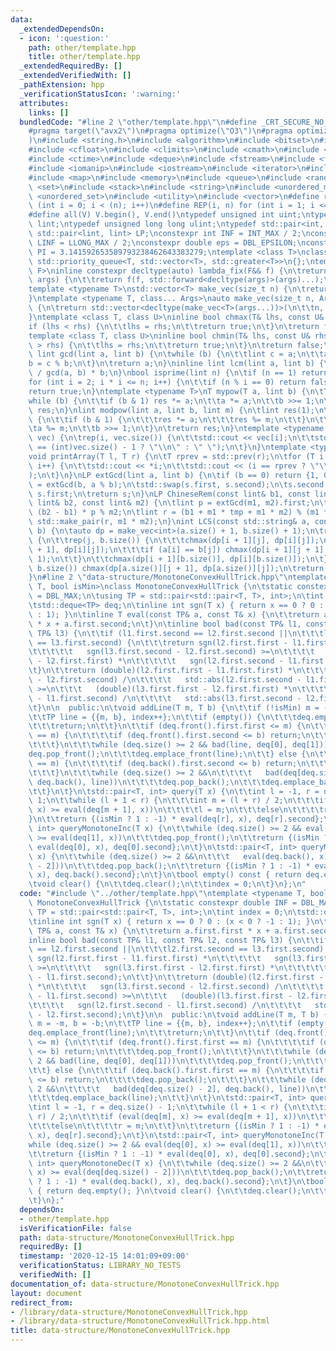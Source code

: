```yaml
---
data:
  _extendedDependsOn:
  - icon: ':question:'
    path: other/template.hpp
    title: other/template.hpp
  _extendedRequiredBy: []
  _extendedVerifiedWith: []
  _pathExtension: hpp
  _verificationStatusIcon: ':warning:'
  attributes:
    links: []
  bundledCode: "#line 2 \"other/template.hpp\"\n#define _CRT_SECURE_NO_WARNINGS\n\
    #pragma target(\"avx2\")\n#pragma optimize(\"O3\")\n#pragma optimize(\"unroll-loops\"\
    )\n#include <string.h>\n#include <algorithm>\n#include <bitset>\n#include <cassert>\n\
    #include <cfloat>\n#include <climits>\n#include <cmath>\n#include <complex>\n\
    #include <ctime>\n#include <deque>\n#include <fstream>\n#include <functional>\n\
    #include <iomanip>\n#include <iostream>\n#include <iterator>\n#include <list>\n\
    #include <map>\n#include <memory>\n#include <queue>\n#include <random>\n#include\
    \ <set>\n#include <stack>\n#include <string>\n#include <unordered_map>\n#include\
    \ <unordered_set>\n#include <utility>\n#include <vector>\n#define rep(i, n) for\
    \ (int i = 0; i < (n); i++)\n#define REP(i, n) for (int i = 1; i <= (n); i++)\n\
    #define all(V) V.begin(), V.end()\ntypedef unsigned int uint;\ntypedef long long\
    \ lint;\ntypedef unsigned long long ulint;\ntypedef std::pair<int, int> P;\ntypedef\
    \ std::pair<lint, lint> LP;\nconstexpr int INF = INT_MAX / 2;\nconstexpr lint\
    \ LINF = LLONG_MAX / 2;\nconstexpr double eps = DBL_EPSILON;\nconstexpr double\
    \ PI = 3.141592653589793238462643383279;\ntemplate <class T>\nclass prique : public\
    \ std::priority_queue<T, std::vector<T>, std::greater<T>>\n{};\ntemplate <typename\
    \ F>\ninline constexpr decltype(auto) lambda_fix(F&& f) {\n\treturn [f = std::forward<F>(f)](auto&&...\
    \ args) {\n\t\treturn f(f, std::forward<decltype(args)>(args)...);\n\t};\n}\n\
    template <typename T>\nstd::vector<T> make_vec(size_t n) {\n\treturn std::vector<T>(n);\n\
    }\ntemplate <typename T, class... Args>\nauto make_vec(size_t n, Args&&... args)\
    \ {\n\treturn std::vector<decltype(make_vec<T>(args...))>(\n\t\tn, make_vec<T>(std::forward<Args>(args)...));\n\
    }\ntemplate <class T, class U>\ninline bool chmax(T& lhs, const U& rhs) {\n\t\
    if (lhs < rhs) {\n\t\tlhs = rhs;\n\t\treturn true;\n\t}\n\treturn false;\n}\n\
    template <class T, class U>\ninline bool chmin(T& lhs, const U& rhs) {\n\tif (lhs\
    \ > rhs) {\n\t\tlhs = rhs;\n\t\treturn true;\n\t}\n\treturn false;\n}\ninline\
    \ lint gcd(lint a, lint b) {\n\twhile (b) {\n\t\tlint c = a;\n\t\ta = b;\n\t\t\
    b = c % b;\n\t}\n\treturn a;\n}\ninline lint lcm(lint a, lint b) {\n\treturn a\
    \ / gcd(a, b) * b;\n}\nbool isprime(lint n) {\n\tif (n == 1) return false;\n\t\
    for (int i = 2; i * i <= n; i++) {\n\t\tif (n % i == 0) return false;\n\t}\n\t\
    return true;\n}\ntemplate <typename T>\nT mypow(T a, lint b) {\n\tT res(1);\n\t\
    while (b) {\n\t\tif (b & 1) res *= a;\n\t\ta *= a;\n\t\tb >>= 1;\n\t}\n\treturn\
    \ res;\n}\nlint modpow(lint a, lint b, lint m) {\n\tlint res(1);\n\twhile (b)\
    \ {\n\t\tif (b & 1) {\n\t\t\tres *= a;\n\t\t\tres %= m;\n\t\t}\n\t\ta *= a;\n\t\
    \ta %= m;\n\t\tb >>= 1;\n\t}\n\treturn res;\n}\ntemplate <typename T>\nvoid printArray(std::vector<T>&\
    \ vec) {\n\trep(i, vec.size()) {\n\t\tstd::cout << vec[i];\n\t\tstd::cout << (i\
    \ == (int)vec.size() - 1 ? \"\\n\" : \" \");\n\t}\n}\ntemplate <typename T>\n\
    void printArray(T l, T r) {\n\tT rprev = std::prev(r);\n\tfor (T i = l; i != r;\
    \ i++) {\n\t\tstd::cout << *i;\n\t\tstd::cout << (i == rprev ? \"\\n\" : \" \"\
    );\n\t}\n}\nLP extGcd(lint a, lint b) {\n\tif (b == 0) return {1, 0};\n\tLP s\
    \ = extGcd(b, a % b);\n\tstd::swap(s.first, s.second);\n\ts.second -= a / b *\
    \ s.first;\n\treturn s;\n}\nLP ChineseRem(const lint& b1, const lint& m1, const\
    \ lint& b2, const lint& m2) {\n\tlint p = extGcd(m1, m2).first;\n\tlint tmp =\
    \ (b2 - b1) * p % m2;\n\tlint r = (b1 + m1 * tmp + m1 * m2) % (m1 * m2);\n\treturn\
    \ std::make_pair(r, m1 * m2);\n}\nint LCS(const std::string& a, const std::string&\
    \ b) {\n\tauto dp = make_vec<int>(a.size() + 1, b.size() + 1);\n\trep(i, a.size())\
    \ {\n\t\trep(j, b.size()) {\n\t\t\tchmax(dp[i + 1][j], dp[i][j]);\n\t\t\tchmax(dp[i][j\
    \ + 1], dp[i][j]);\n\t\t\tif (a[i] == b[j]) chmax(dp[i + 1][j + 1], dp[i][j] +\
    \ 1);\n\t\t}\n\t\tchmax(dp[i + 1][b.size()], dp[i][b.size()]);\n\t}\n\trep(j,\
    \ b.size()) chmax(dp[a.size()][j + 1], dp[a.size()][j]);\n\treturn dp[a.size()][b.size()];\n\
    }\n#line 2 \"data-structure/MonotoneConvexHullTrick.hpp\"\ntemplate <typename\
    \ T, bool isMin>\nclass MonotoneConvexHullTrick {\n\tstatic constexpr double INF\
    \ = DBL_MAX;\n\tusing TP = std::pair<std::pair<T, T>, int>;\n\tint index = 0;\n\
    \tstd::deque<TP> deq;\n\tinline int sgn(T x) { return x == 0 ? 0 : (x < 0 ? -1\
    \ : 1); }\n\tinline T eval(const TP& a, const T& x) {\n\t\treturn a.first.first\
    \ * x + a.first.second;\n\t}\n\tinline bool bad(const TP& l1, const TP& l2, const\
    \ TP& l3) {\n\t\tif (l1.first.second == l2.first.second ||\n\t\t\tl2.first.second\
    \ == l3.first.second) {\n\t\t\treturn sgn(l2.first.first - l1.first.first) *\n\
    \t\t\t\t\t   sgn(l3.first.second - l2.first.second) >=\n\t\t\t\t   sgn(l3.first.first\
    \ - l2.first.first) *\n\t\t\t\t\t   sgn(l2.first.second - l1.first.second);\n\t\
    \t}\n\t\treturn (double)(l2.first.first - l1.first.first) *\n\t\t\t\t   sgn(l3.first.second\
    \ - l2.first.second) /\n\t\t\t\t   std::abs(l2.first.second - l1.first.second)\
    \ >=\n\t\t\t   (double)(l3.first.first - l2.first.first) *\n\t\t\t\t   sgn(l2.first.second\
    \ - l1.first.second) /\n\t\t\t\t   std::abs(l3.first.second - l2.first.second);\n\
    \t}\n\n  public:\n\tvoid addLine(T m, T b) {\n\t\tif (!isMin) m = -m, b = -b;\n\
    \t\tTP line = {{m, b}, index++};\n\t\tif (empty()) {\n\t\t\tdeq.emplace_front(line);\n\
    \t\t\treturn;\n\t\t}\n\t\tif (deq.front().first.first <= m) {\n\t\t\tif (deq.front().first.first\
    \ == m) {\n\t\t\t\tif (deq.front().first.second <= b) return;\n\t\t\t\tdeq.pop_front();\n\
    \t\t\t}\n\t\t\twhile (deq.size() >= 2 && bad(line, deq[0], deq[1]))\n\t\t\t\t\
    deq.pop_front();\n\t\t\tdeq.emplace_front(line);\n\t\t} else {\n\t\t\tif (deq.back().first.first\
    \ == m) {\n\t\t\t\tif (deq.back().first.second <= b) return;\n\t\t\t\tdeq.pop_back();\n\
    \t\t\t}\n\t\t\twhile (deq.size() >= 2 &&\n\t\t\t\t   bad(deq[deq.size() - 2],\
    \ deq.back(), line))\n\t\t\t\tdeq.pop_back();\n\t\t\tdeq.emplace_back(line);\n\
    \t\t}\n\t}\n\tstd::pair<T, int> query(T x) {\n\t\tint l = -1, r = deq.size() -\
    \ 1;\n\t\twhile (l + 1 < r) {\n\t\t\tint m = (l + r) / 2;\n\t\t\tif (eval(deq[m],\
    \ x) >= eval(deq[m + 1], x))\n\t\t\t\tl = m;\n\t\t\telse\n\t\t\t\tr = m;\n\t\t\
    }\n\t\treturn {(isMin ? 1 : -1) * eval(deq[r], x), deq[r].second};\n\t}\n\tstd::pair<T,\
    \ int> queryMonotoneInc(T x) {\n\t\twhile (deq.size() >= 2 && eval(deq[0], x)\
    \ >= eval(deq[1], x))\n\t\t\tdeq.pop_front();\n\t\treturn {(isMin ? 1 : -1) *\
    \ eval(deq[0], x), deq[0].second};\n\t}\n\tstd::pair<T, int> queryMonotoneDec(T\
    \ x) {\n\t\twhile (deq.size() >= 2 &&\n\t\t\t   eval(deq.back(), x) >= eval(deq[deq.size()\
    \ - 2]))\n\t\t\tdeq.pop_back();\n\t\treturn {(isMin ? 1 : -1) * eval(deq.back(),\
    \ x), deq.back().second};\n\t}\n\tbool empty() const { return deq.empty(); }\n\
    \tvoid clear() {\n\t\tdeq.clear();\n\t\tindex = 0;\n\t}\n};\n"
  code: "#include \"../other/template.hpp\"\ntemplate <typename T, bool isMin>\nclass\
    \ MonotoneConvexHullTrick {\n\tstatic constexpr double INF = DBL_MAX;\n\tusing\
    \ TP = std::pair<std::pair<T, T>, int>;\n\tint index = 0;\n\tstd::deque<TP> deq;\n\
    \tinline int sgn(T x) { return x == 0 ? 0 : (x < 0 ? -1 : 1); }\n\tinline T eval(const\
    \ TP& a, const T& x) {\n\t\treturn a.first.first * x + a.first.second;\n\t}\n\t\
    inline bool bad(const TP& l1, const TP& l2, const TP& l3) {\n\t\tif (l1.first.second\
    \ == l2.first.second ||\n\t\t\tl2.first.second == l3.first.second) {\n\t\t\treturn\
    \ sgn(l2.first.first - l1.first.first) *\n\t\t\t\t\t   sgn(l3.first.second - l2.first.second)\
    \ >=\n\t\t\t\t   sgn(l3.first.first - l2.first.first) *\n\t\t\t\t\t   sgn(l2.first.second\
    \ - l1.first.second);\n\t\t}\n\t\treturn (double)(l2.first.first - l1.first.first)\
    \ *\n\t\t\t\t   sgn(l3.first.second - l2.first.second) /\n\t\t\t\t   std::abs(l2.first.second\
    \ - l1.first.second) >=\n\t\t\t   (double)(l3.first.first - l2.first.first) *\n\
    \t\t\t\t   sgn(l2.first.second - l1.first.second) /\n\t\t\t\t   std::abs(l3.first.second\
    \ - l2.first.second);\n\t}\n\n  public:\n\tvoid addLine(T m, T b) {\n\t\tif (!isMin)\
    \ m = -m, b = -b;\n\t\tTP line = {{m, b}, index++};\n\t\tif (empty()) {\n\t\t\t\
    deq.emplace_front(line);\n\t\t\treturn;\n\t\t}\n\t\tif (deq.front().first.first\
    \ <= m) {\n\t\t\tif (deq.front().first.first == m) {\n\t\t\t\tif (deq.front().first.second\
    \ <= b) return;\n\t\t\t\tdeq.pop_front();\n\t\t\t}\n\t\t\twhile (deq.size() >=\
    \ 2 && bad(line, deq[0], deq[1]))\n\t\t\t\tdeq.pop_front();\n\t\t\tdeq.emplace_front(line);\n\
    \t\t} else {\n\t\t\tif (deq.back().first.first == m) {\n\t\t\t\tif (deq.back().first.second\
    \ <= b) return;\n\t\t\t\tdeq.pop_back();\n\t\t\t}\n\t\t\twhile (deq.size() >=\
    \ 2 &&\n\t\t\t\t   bad(deq[deq.size() - 2], deq.back(), line))\n\t\t\t\tdeq.pop_back();\n\
    \t\t\tdeq.emplace_back(line);\n\t\t}\n\t}\n\tstd::pair<T, int> query(T x) {\n\t\
    \tint l = -1, r = deq.size() - 1;\n\t\twhile (l + 1 < r) {\n\t\t\tint m = (l +\
    \ r) / 2;\n\t\t\tif (eval(deq[m], x) >= eval(deq[m + 1], x))\n\t\t\t\tl = m;\n\
    \t\t\telse\n\t\t\t\tr = m;\n\t\t}\n\t\treturn {(isMin ? 1 : -1) * eval(deq[r],\
    \ x), deq[r].second};\n\t}\n\tstd::pair<T, int> queryMonotoneInc(T x) {\n\t\t\
    while (deq.size() >= 2 && eval(deq[0], x) >= eval(deq[1], x))\n\t\t\tdeq.pop_front();\n\
    \t\treturn {(isMin ? 1 : -1) * eval(deq[0], x), deq[0].second};\n\t}\n\tstd::pair<T,\
    \ int> queryMonotoneDec(T x) {\n\t\twhile (deq.size() >= 2 &&\n\t\t\t   eval(deq.back(),\
    \ x) >= eval(deq[deq.size() - 2]))\n\t\t\tdeq.pop_back();\n\t\treturn {(isMin\
    \ ? 1 : -1) * eval(deq.back(), x), deq.back().second};\n\t}\n\tbool empty() const\
    \ { return deq.empty(); }\n\tvoid clear() {\n\t\tdeq.clear();\n\t\tindex = 0;\n\
    \t}\n};"
  dependsOn:
  - other/template.hpp
  isVerificationFile: false
  path: data-structure/MonotoneConvexHullTrick.hpp
  requiredBy: []
  timestamp: '2020-12-15 14:01:09+09:00'
  verificationStatus: LIBRARY_NO_TESTS
  verifiedWith: []
documentation_of: data-structure/MonotoneConvexHullTrick.hpp
layout: document
redirect_from:
- /library/data-structure/MonotoneConvexHullTrick.hpp
- /library/data-structure/MonotoneConvexHullTrick.hpp.html
title: data-structure/MonotoneConvexHullTrick.hpp
---
```

